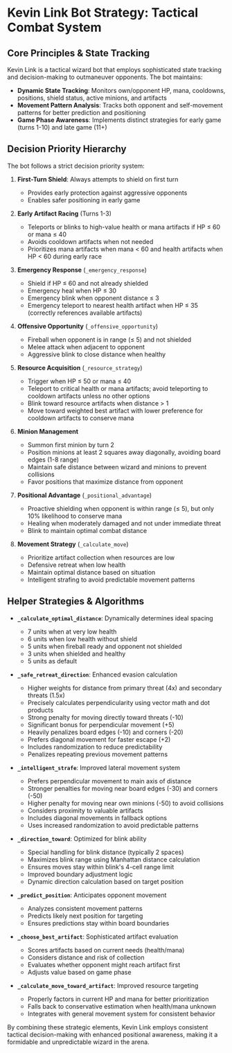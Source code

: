 # Kevin Link Bot Strategy: Tactical Combat System

## Core Principles & State Tracking

Kevin Link is a tactical wizard bot that employs sophisticated state tracking and decision-making to outmaneuver opponents. The bot maintains:

- **Dynamic State Tracking**: Monitors own/opponent HP, mana, cooldowns, positions, shield status, active minions, and artifacts
- **Movement Pattern Analysis**: Tracks both opponent and self-movement patterns for better prediction and positioning
- **Game Phase Awareness**: Implements distinct strategies for early game (turns 1-10) and late game (11+)

## Decision Priority Hierarchy

The bot follows a strict decision priority system:

1. **First-Turn Shield**: Always attempts to shield on first turn
   - Provides early protection against aggressive opponents
   - Enables safer positioning in early game

2. **Early Artifact Racing** (Turns 1-3)
   - Teleports or blinks to high-value health or mana artifacts if HP ≤ 60 or mana ≤ 40
   - Avoids cooldown artifacts when not needed
   - Prioritizes mana artifacts when mana < 60 and health artifacts when HP < 60 during early race

3. **Emergency Response** (`_emergency_response`)
   - Shield if HP ≤ 60 and not already shielded
   - Emergency heal when HP ≤ 30
   - Emergency blink when opponent distance ≤ 3
   - Emergency teleport to nearest health artifact when HP ≤ 35 (correctly references available artifacts)

4. **Offensive Opportunity** (`_offensive_opportunity`)
   - Fireball when opponent is in range (≤ 5) and not shielded
   - Melee attack when adjacent to opponent
   - Aggressive blink to close distance when healthy

5. **Resource Acquisition** (`_resource_strategy`)
   - Trigger when HP ≤ 50 or mana ≤ 40
   - Teleport to critical health or mana artifacts; avoid teleporting to cooldown artifacts unless no other options
   - Blink toward resource artifacts when distance > 1
   - Move toward weighted best artifact with lower preference for cooldown artifacts to conserve mana

6. **Minion Management**
   - Summon first minion by turn 2
   - Position minions at least 2 squares away diagonally, avoiding board edges (1-8 range)
   - Maintain safe distance between wizard and minions to prevent collisions
   - Favor positions that maximize distance from opponent

7. **Positional Advantage** (`_positional_advantage`)
   - Proactive shielding when opponent is within range (≤ 5), but only 10% likelihood to conserve mana
   - Healing when moderately damaged and not under immediate threat
   - Blink to maintain optimal combat distance

8. **Movement Strategy** (`_calculate_move`)
   - Prioritize artifact collection when resources are low
   - Defensive retreat when low health
   - Maintain optimal distance based on situation
   - Intelligent strafing to avoid predictable movement patterns

## Helper Strategies & Algorithms

- **`_calculate_optimal_distance`**: Dynamically determines ideal spacing
  - 7 units when at very low health
  - 6 units when low health without shield
  - 5 units when fireball ready and opponent not shielded
  - 3 units when shielded and healthy
  - 5 units as default

- **`_safe_retreat_direction`**: Enhanced evasion calculation
  - Higher weights for distance from primary threat (4x) and secondary threats (1.5x)
  - Precisely calculates perpendicularity using vector math and dot products
  - Strong penalty for moving directly toward threats (-10)
  - Significant bonus for perpendicular movement (+5)
  - Heavily penalizes board edges (-10) and corners (-20)
  - Prefers diagonal movement for faster escape (+2)
  - Includes randomization to reduce predictability
  - Penalizes repeating previous movement patterns

- **`_intelligent_strafe`**: Improved lateral movement system
  - Prefers perpendicular movement to main axis of distance
  - Stronger penalties for moving near board edges (-30) and corners (-50)
  - Higher penalty for moving near own minions (-50) to avoid collisions
  - Considers proximity to valuable artifacts
  - Includes diagonal movements in fallback options
  - Uses increased randomization to avoid predictable patterns

- **`_direction_toward`**: Optimized for blink ability
  - Special handling for blink distance (typically 2 spaces)
  - Maximizes blink range using Manhattan distance calculation
  - Ensures moves stay within blink's 4-cell range limit
  - Improved boundary adjustment logic
  - Dynamic direction calculation based on target position

- **`_predict_position`**: Anticipates opponent movement
  - Analyzes consistent movement patterns
  - Predicts likely next position for targeting
  - Ensures predictions stay within board boundaries

- **`_choose_best_artifact`**: Sophisticated artifact evaluation
  - Scores artifacts based on current needs (health/mana)
  - Considers distance and risk of collection
  - Evaluates whether opponent might reach artifact first
  - Adjusts value based on game phase

- **`_calculate_move_toward_artifact`**: Improved resource targeting
  - Properly factors in current HP and mana for better prioritization
  - Falls back to conservative estimation when health/mana unknown
  - Integrates with general movement system for consistent behavior

By combining these strategic elements, Kevin Link employs consistent tactical decision-making with enhanced positional awareness, making it a formidable and unpredictable wizard in the arena.